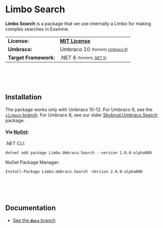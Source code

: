 # Limbo Search

**Limbo Search** is a package that we use internally a Limbo for making complex searches in Examine.

<table>
  <tr>
    <td><strong>License:</strong></td>
    <td><a href="./LICENSE.md"><strong>MIT License</strong></a></td>
  </tr>
  <tr>
    <td><strong>Umbraco:</strong></td>
    <td>
      Umbraco 10      
      <sub><sup>(formerly <a href="https://github.com/limbo-works/Limbo.Umbraco.Search/tree/v1/main">Umbraco 9</a>)</sup></sub>
    </td>
  </tr>
  <tr>
    <td><strong>Target Framework:</strong></td>
    <td>
      .NET 6
      <sub><sup>(formerly <a href="https://github.com/limbo-works/Limbo.Umbraco.Search/tree/v1/main">.NET 5</a>)</sup></sub>
    </td>
  </tr>
</table>

<br /><br /><br />

## Installation

The package works only with Umbraco 10-12. For Umbraco 9, see the [`v1/main` branch](https://github.com/limbo-works/Limbo.Umbraco.Search/tree/v1/main). For Umbraco 8, see our older [Skybrud.Umbraco.Search](https://github.com/skybrud/Skybrud.Umbraco.Search) package.

#### Via [NuGet](https://www.nuget.org/packages/Limbo.Umbraco.Search/2.0.0-alpha008):

.NET CLI:
```
dotnet add package Limbo.Umbraco.Search --version 2.0.0-alpha008
```

NuGet Package Manager:
```
Install-Package Limbo.Umbraco.Search -Version 2.0.0-alpha008
```

<br /><br /><br />

## Documentation

- [See the **`docs`** branch](https://github.com/limbo-works/Limbo.Umbraco.Search/tree/docs/v2)
